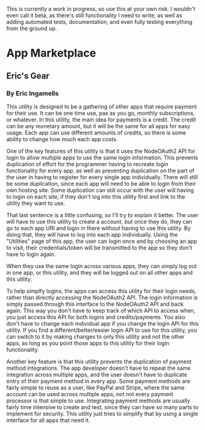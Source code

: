 This is currently a work in progress, so use this at your own risk. I wouldn't even call it beta, as there's still functionality I need to write, as well as adding automated tests, documentation, and even fully testing everything from the ground up.

# App Marketplace

## Eric's Gear

### By Eric Ingamells

This utility is designed to be a gathering of other apps that require payment for their use. It can be one time use, pas as you go, monthly subscriptions, or whatever. In this utility, the main idea for payments is a credit. The credit can be any monetary amount, but it will be the same for all apps for easy usage. Each app can use different amounts of credits, so there is some ability to change how much each app costs.

One of the key features of this utility is that it uses the NodeOAuth2 API for login to allow multiple apps to use the same login information. This prevents duplication of effort for the programmer having to recreate login functionality for every app, as well as preventing duplication on the part of the user in having to register for every single app individually. There will still be some duplication, since each app will need to be able to login from their own hosting site. Some duplication can still occur with the user will having to login on each site, if they don't log into this utility first and link to the utility they want to use.

That last sentence is a little confusing, so I'll try to explain it better. The user will have to use this utility to create a account, but once they do, they can go to each app URI and login in there without having to use this utility. By doing that, they will have to log into each app individually. Using the "Utilities" page of this app, the user can login once and by choosing an app to visit, their credentials/token will be transmitted to the app so they don't have to login again.

When they use the same login across various apps, they can simply log out in one app, or this utility, and they will be logged out on all other apps and this utility.

To help simplfy logins, the apps can access this utility for their login needs, rather than directly accessing the NodeOAuth2 API. The login information is simply passed through this interface to the NodeOAuth2 API and back again. This way you don't have to keep track of which API to access when, you just access this API for both logins and credits/payments. You also don't have to change each individual app if you change the login API for this utility. If you find a different/better/easier login API to use for this utility, you can switch to it by making changes to only this utility and not the other apps, as long as you point those apps to this utility for their login functionality.

Another key feature is that this utility prevents the duplication of payment method integrations. The app developer doesn't have to repeat the same integration across multiple apps, and the user doesn't have to duplicate entry of their payment method in every app. Some payment methods are fairly simple to reuse as a user, like PayPal and Stripe, where the same account can be used across multiple apps, not not every payment processor is that simple to use. Integrating payment methods are usually fairly time intensive to create and test, since they can have so many parts to implement for security. This utility just tries to simplify that by using a single interface for all apps that need it.
